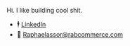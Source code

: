 Hi. 
I like building cool shit.

- 🕴️ [LinkedIn](https://www.linkedin.com/in/raphael-assor-749602202/)
- 📧 Raphaelassor@rabcommerce.com 
